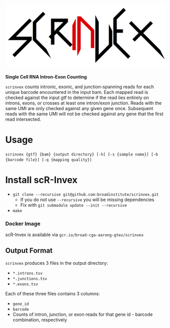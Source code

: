 ![Scrinvex Logo](scrinvex.png)
---
**Single Cell RNA Intron-Exon Counting**

`scrinvex` counts intronic, exonic, and junction-spanning reads for each unique barcode encountered in the input bam.
Each mapped read is checked against the input gtf to determine if the read lies entirely on introns, exons, or crosses at least one intron/exon junction.
Reads with the same UMI are only checked against any given gene once. Subsequent reads with the same UMI will not be checked against any gene that the first read intersected.

# Usage

`scrinvex {gtf} {bam} {output directory} [-h] [-s {sample name}] [-b {barcode file}] [-q {mapping quality}]`

# Install scR-Invex

* `git clone --recursive git@github.com:broadinstitute/scrinvex.git`
    * If you do not use `--recursive` you will be missing dependencies
    * Fix with `git submodule update --init --recursive`
* `make`

### Docker Image

scR-Invex is available via `gcr.io/broad-cga-aarong-gtex/scrinvex`

## Output Format

`scrinvex` produces 3 files in the output directory:
* `*.introns.tsv`
* `*.junctions.tsv`
* `*.exons.tsv`

Each of these three files contains 3 columns:
* `gene_id`
* `barcode`
* Counts of intron, junction, or exon reads for that gene id - barcode combination, respectively

